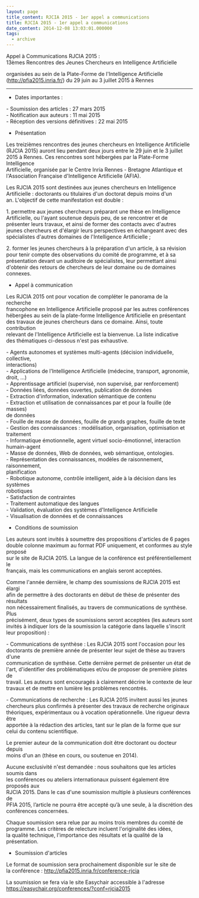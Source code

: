 ```yaml
---
layout: page
title_content: RJCIA 2015 - 1er appel a communications
title: RJCIA 2015 - 1er appel a communications
date_content: 2014-12-08 13:03:01.000000
tags:
  - archive
---
```

Appel à Communications RJCIA 2015 :  
13èmes Rencontres des Jeunes Chercheurs en Intelligence Artificielle  
  
organisées au sein de la Plate-Forme de l'Intelligence Artificielle  
(<http://pfia2015.inria.fr/>) du 29 juin au 3 juillet 2015 à Rennes  
  
**********************************************************************  
  
* Dates importantes :  
  
\- Soumission des articles : 27 mars 2015  
\- Notification aux auteurs : 11 mai 2015  
\- Réception des versions définitives : 22 mai 2015  
  
  
* Présentation  
  
Les treizièmes rencontres des jeunes chercheurs en Intelligence Artificielle  
(RJCIA 2015) auront lieu pendant deux jours entre le 29 juin et le 3 juillet  
2015 à Rennes. Ces rencontres sont hébergées par la Plate-Forme Intelligence  
Artificielle, organisée par le Centre Inria Rennes - Bretagne Atlantique et  
l'Association Française d'Intelligence Artificielle (AFIA).  
  
Les RJCIA 2015 sont destinées aux jeunes chercheurs en Intelligence  
Artificielle : doctorants ou titulaires d'un doctorat depuis moins d'un  
an. L'objectif de cette manifestation est double :  
  
1\. permettre aux jeunes chercheurs préparant une thèse en Intelligence  
Artificielle, ou l'ayant soutenue depuis peu, de se rencontrer et de  
présenter leurs travaux, et ainsi de former des contacts avec d'autres  
jeunes chercheurs et d'élargir leurs perspectives en échangeant avec des  
spécialistes d'autres domaines de l'Intelligence Artificielle ;  
  
2\. former les jeunes chercheurs à la préparation d'un article, à sa révision  
pour tenir compte des observations du comité de programme, et à sa  
présentation devant un auditoire de spécialistes, leur permettant ainsi  
d'obtenir des retours de chercheurs de leur domaine ou de domaines connexes.  
  
* Appel à communication  
  
Les RJCIA 2015 ont pour vocation de compléter le panorama de la recherche  
francophone en Intelligence Artificielle proposé par les autres conférences  
hébergées au sein de la plate-forme Intelligence Artificielle en présentant  
des travaux de jeunes chercheurs dans ce domaine. Ainsi, toute contribution  
relevant de l'Intelligence Artificielle est la bienvenue. La liste indicative  
des thématiques ci-dessous n'est pas exhaustive.  
  
\- Agents autonomes et systèmes multi-agents (décision individuelle,
collective,  
interactions)  
\- Applications de l’Intelligence Artificielle (médecine, transport,
agronomie,  
droit, …)  
\- Apprentissage artificiel (supervisé, non supervisé, par renforcement)  
\- Données liées, données ouvertes, publication de données  
\- Extraction d'information, indexation sémantique de contenu  
\- Extraction et utilisation de connaissances par et pour la fouille (de
masses)  
de données  
\- Fouille de masse de données, fouille de grands graphes, fouille de texte  
\- Gestion des connaissances : modélisation, organisation, optimisation et  
traitement  
\- Informatique émotionnelle, agent virtuel socio-émotionnel, interaction  
humain-agent  
\- Masse de données, Web de données, web sémantique, ontologies.  
\- Représentation des connaissances, modèles de raisonnement, raisonnement,  
planification  
\- Robotique autonome, contrôle intelligent, aide à la décision dans les
systèmes  
robotiques  
\- Satisfaction de contraintes  
\- Traitement automatique des langues  
\- Validation, évaluation des systèmes d'Intelligence Artificielle  
\- Visualisation de données et de connaissances  
  
* Conditions de soumission  
  
Les auteurs sont invités à soumettre des propositions d'articles de 6 pages  
double colonne maximum au format PDF uniquement, et conformes au style proposé  
sur le site de RJCIA 2015. La langue de la conférence est préférentiellement
le  
français, mais les communications en anglais seront acceptées.  
  
Comme l'année dernière, le champ des soumissions de RJCIA 2015 est élargi  
afin de permettre à des doctorants en début de thèse de présenter des
résultats  
non nécessairement finalisés, au travers de communications de synthèse. Plus  
précisément, deux types de soumissions seront acceptées (les auteurs sont  
invités à indiquer lors de la soumission la catégorie dans laquelle s'inscrit  
leur proposition) :  
  
\- Communications de synthèse : Les RJCIA 2015 sont l'occasion pour les  
doctorants de première année de présenter leur sujet de thèse au travers d'une  
communication de synthèse. Cette dernière permet de présenter un état de  
l'art, d'identifier des problématiques et/ou de proposer de première pistes de  
travail. Les auteurs sont encouragés à clairement décrire le contexte de leur  
travaux et de mettre en lumière les problèmes rencontrés.  
  
\- Communications de recherche : Les RJCIA 2015 invitent aussi les jeunes  
chercheurs plus confirmés à présenter des travaux de recherche originaux  
théoriques, expérimentaux ou à vocation opérationnelle. Une rigueur devra être  
apportée à la rédaction des articles, tant sur le plan de la forme que sur  
celui du contenu scientifique.  
  
Le premier auteur de la communication doit être doctorant ou docteur depuis  
moins d'un an (thèse en cours, ou soutenue en 2014).  
  
Aucune exclusivité n'est demandée : nous souhaitons que les articles soumis
dans  
les conférences ou ateliers internationaux puissent également être proposés
aux  
RJCIA 2015. Dans le cas d'une soumission multiple à plusieurs conférences de  
PFIA 2015, l’article ne pourra être accepté qu’à une seule, à la discrétion
des  
conférences concernées.  
  
Chaque soumission sera relue par au moins trois membres du comité de  
programme. Les critères de relecture incluent l'originalité des idées,  
la qualité technique, l'importance des résultats et la qualité de la  
présentation.  
  
* Soumission d'articles  
  
Le format de soumission sera prochainement disponible sur le site de  
la conférence : <http://pfia2015.inria.fr/conference-rjcia>  
  
La soumission se fera via le site Easychair accessible à l'adresse  
<https://easychair.org/conferences/?conf=rjcia2015>  

